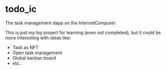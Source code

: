 # todo_ic

The task management dapp on the InternetComputer.

This is just my toy project for learning (even not completed), but it could be more interesting with ideas like:
- Task as NFT
- Open task management 
- Global kanban board
- etc..

